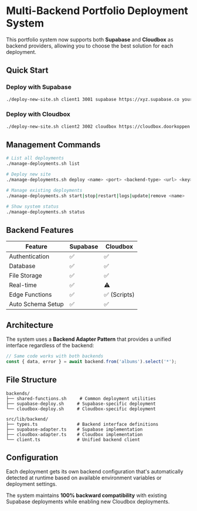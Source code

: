 # Multi-Backend Portfolio Deployment System

This portfolio system now supports both **Supabase** and **Cloudbox** as backend providers, allowing you to choose the best solution for each deployment.

## Quick Start

### Deploy with Supabase
```bash
./deploy-new-site.sh client1 3001 supabase https://xyz.supabase.co your-anon-key project-id
```

### Deploy with Cloudbox  
```bash
./deploy-new-site.sh client2 3002 cloudbox https://cloudbox.doorkoppen.nl your-api-key project-id
```

## Management Commands

```bash
# List all deployments
./manage-deployments.sh list

# Deploy new site
./manage-deployments.sh deploy <name> <port> <backend-type> <url> <key> <project-id>

# Manage existing deployments
./manage-deployments.sh start|stop|restart|logs|update|remove <name>

# Show system status
./manage-deployments.sh status
```

## Backend Features

| Feature | Supabase | Cloudbox |
|---------|----------|----------|
| Authentication | ✅ | ✅ |
| Database | ✅ | ✅ |
| File Storage | ✅ | ✅ |
| Real-time | ✅ | ⚠️ |
| Edge Functions | ✅ | ✅ (Scripts) |
| Auto Schema Setup | ✅ | ✅ |

## Architecture

The system uses a **Backend Adapter Pattern** that provides a unified interface regardless of the backend:

```typescript
// Same code works with both backends
const { data, error } = await backend.from('albums').select('*');
```

## File Structure

```
backends/
├── shared-functions.sh     # Common deployment utilities
├── supabase-deploy.sh     # Supabase-specific deployment
└── cloudbox-deploy.sh     # Cloudbox-specific deployment

src/lib/backend/
├── types.ts               # Backend interface definitions
├── supabase-adapter.ts    # Supabase implementation
├── cloudbox-adapter.ts    # Cloudbox implementation
└── client.ts              # Unified backend client
```

## Configuration

Each deployment gets its own backend configuration that's automatically detected at runtime based on available environment variables or deployment settings.

The system maintains **100% backward compatibility** with existing Supabase deployments while enabling new Cloudbox deployments.